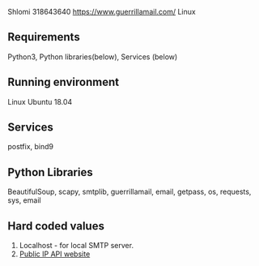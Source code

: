 Shlomi 318643640
https://www.guerrillamail.com/
Linux

## Requirements

Python3, Python libraries(below), Services (below)

## Running environment

Linux Ubuntu 18.04

## Services

postfix, bind9

## Python Libraries

BeautifulSoup, scapy, smtplib, guerrillamail, email, getpass, os, requests, sys, email

## Hard coded values

1.  Localhost - for local SMTP server.
2.  [Public IP API website](https://api.ipify.org)